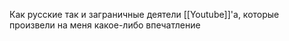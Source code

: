 Как русские так и заграничные деятели [[Youtube]]'a, которые произвели на меня какое-либо впечатление